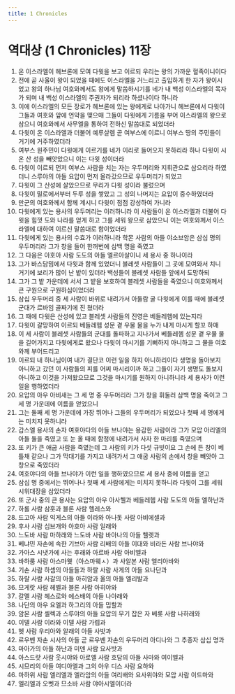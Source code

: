 ```yaml
---
title: 1 Chronicles
---
```


# 역대상 (1 Chronicles) 11장
1. 온 이스라엘이 헤브론에 모여 다윗을 보고 이르되 우리는 왕의 가까운 혈족이니이다
1. 전에 곧 사울이 왕이 되었을 때에도 이스라엘을 거느리고 출입하게 한 자가 왕이시었고 왕의 하나님 여호와께서도 왕에게 말씀하시기를 네가 내 백성 이스라엘의 목자가 되며 내 백성 이스라엘의 주권자가 되리라 하셨나이다 하니라
1. 이에 이스라엘의 모든 장로가 헤브론에 있는 왕에게로 나아가니 헤브론에서 다윗이 그들과 여호와 앞에 언약을 맺으매 그들이 다윗에게 기름을 부어 이스라엘의 왕으로 삼으니 여호와께서 사무엘을 통하여 전하신 말씀대로 되었더라
1. 다윗이 온 이스라엘과 더불어 예루살렘 곧 여부스에 이르니 여부스 땅의 주민들이 거기에 거주하였더라
1. 여부스 원주민이 다윗에게 이르기를 네가 이리로 들어오지 못하리라 하나 다윗이 시온 산 성을 빼앗았으니 이는 다윗 성이더라
1. 다윗이 이르되 먼저 여부스 사람을 치는 자는 우두머리와 지휘관으로 삼으리라 하였더니 스루야의 아들 요압이 먼저 올라갔으므로 우두머리가 되었고
1. 다윗이 그 산성에 살았으므로 무리가 다윗 성이라 불렀으며
1. 다윗이 밀로에서부터 두루 성을 쌓았고 그 성의 나머지는 요압이 중수하였더라
1. 만군의 여호와께서 함께 계시니 다윗이 점점 강성하여 가니라
1. 다윗에게 있는 용사의 우두머리는 이러하니라 이 사람들이 온 이스라엘과 더불어 다윗을 힘껏 도와 나라를 얻게 하고 그를 세워 왕으로 삼았으니 이는 여호와께서 이스라엘에 대하여 이르신 말씀대로 함이었더라
1. 다윗에게 있는 용사의 수효가 이러하니라 학몬 사람의 아들 야소브암은 삼십 명의 우두머리라 그가 창을 들어 한꺼번에 삼백 명을 죽였고
1. 그 다음은 아호아 사람 도도의 아들 엘르아살이니 세 용사 중 하나이라
1. 그가 바스담밈에서 다윗과 함께 있었더니 블레셋 사람들이 그 곳에 모여와서 치니 거기에 보리가 많이 난 밭이 있더라 백성들이 블레셋 사람들 앞에서 도망하되
1. 그가 그 밭 가운데에 서서 그 밭을 보호하여 블레셋 사람들을 죽였으니 여호와께서 큰 구원으로 구원하심이었더라
1. 삼십 우두머리 중 세 사람이 바위로 내려가서 아둘람 굴 다윗에게 이를 때에 블레셋 군대가 르바임 골짜기에 진 쳤더라
1. 그 때에 다윗은 산성에 있고 블레셋 사람들의 진영은 베들레헴에 있는지라
1. 다윗이 갈망하여 이르되 베들레헴 성문 곁 우물 물을 누가 내게 마시게 할꼬 하매
1. 이 세 사람이 블레셋 사람들의 군대를 돌파하고 지나가서 베들레헴 성문 곁 우물 물을 길어가지고 다윗에게로 왔으나 다윗이 마시기를 기뻐하지 아니하고 그 물을 여호와께 부어드리고
1. 이르되 내 하나님이여 내가 결단코 이런 일을 하지 아니하리이다 생명을 돌아보지 아니하고 갔던 이 사람들의 피를 어찌 마시리이까 하고 그들이 자기 생명도 돌보지 아니하고 이것을 가져왔으므로 그것을 마시기를 원하지 아니하니라 세 용사가 이런 일을 행하였더라
1. 요압의 아우 아비새는 그 세 명 중 우두머리라 그가 창을 휘둘러 삼백 명을 죽이고 그 세 명 가운데에 이름을 얻었으니
1. 그는 둘째 세 명 가운데에 가장 뛰어나 그들의 우두머리가 되었으나 첫째 세 명에게는 미치지 못하니라
1. 갑스엘 용사의 손자 여호야다의 아들 브나야는 용감한 사람이라 그가 모압 아리엘의 아들 둘을 죽였고 또 눈 올 때에 함정에 내려가서 사자 한 마리를 죽였으며
1. 또 키가 큰 애굽 사람을 죽였는데 그 사람의 키가 다섯 규빗이요 그 손에 든 창이 베틀채 같으나 그가 막대기를 가지고 내려가서 그 애굽 사람의 손에서 창을 빼앗아 그 창으로 죽였더라
1. 여호야다의 아들 브나야가 이런 일을 행하였으므로 세 용사 중에 이름을 얻고
1. 삼십 명 중에서는 뛰어나나 첫째 세 사람에게는 미치지 못하니라 다윗이 그를 세워 시위대장을 삼았더라
1. 또 군사 중의 큰 용사는 요압의 아우 아사헬과 베들레헴 사람 도도의 아들 엘하난과
1. 하롤 사람 삼훗과 블론 사람 헬레스와
1. 드고아 사람 익게스의 아들 이라와 아나돗 사람 아비에셀과
1. 후사 사람 십브개와 아호아 사람 일래와
1. 느도바 사람 마하래와 느도바 사람 바아나의 아들 헬렛과
1. 베냐민 자손에 속한 기브아 사람 리배의 아들 이대와 비라돈 사람 브나야와
1. 가아스 시냇가에 사는 후래와 아르바 사람 아비엘과
1. 바하룸 사람 아스마웻（아스마웨ㅅ）과 사알본 사람 엘리아바와
1. 기손 사람 하셈의 아들들과 하랄 사람 사게의 아들 요나단과
1. 하랄 사람 사갈의 아들 아히암과 울의 아들 엘리발과
1. 므게랏 사람 헤벨과 블론 사람 아히야와
1. 갈멜 사람 헤스로와 에스배의 아들 나아래와
1. 나단의 아우 요엘과 하그리의 아들 밉할과
1. 암몬 사람 셀렉과 스루야의 아들 요압의 무기 잡은 자 베롯 사람 나하래와
1. 이델 사람 이라와 이델 사람 가렙과
1. 헷 사람 우리아와 알래의 아들 사밧과
1. 르우벤 자손 시사의 아들 곧 르우벤 자손의 우두머리 아디나와 그 추종자 삼십 명과
1. 마아가의 아들 하난과 미덴 사람 요사밧과
1. 아스드랏 사람 웃시야와 아로엘 사람 호담의 아들 사마와 여이엘과
1. 시므리의 아들 여디아엘과 그의 아우 디스 사람 요하와
1. 마하위 사람 엘리엘과 엘라암의 아들 여리배와 요사위야와 모압 사람 이드마와
1. 엘리엘과 오벳과 므소바 사람 야아시엘이더라